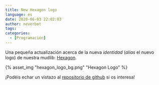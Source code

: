 ```yaml
---
title: New Hexagon logo
language: es
date: 2020-06-03 22:02:03
author: neverbot
tags:
categories:
  - [Programación]
---
```


Una pequeña actualización acerca de la nueva _identidad_ (_alias_ el nuevo logo) de nuestra mudlib: [Hexagon](https://github.com/houseofmaldorne/hexagon).

{% asset_img "hexagon_logo_bg.png" "Hexagon Logo" %}

¡Podéis echar un vistazo al [repositorio de github](https://github.com/houseofmaldorne/hexagon) si os interesa!
